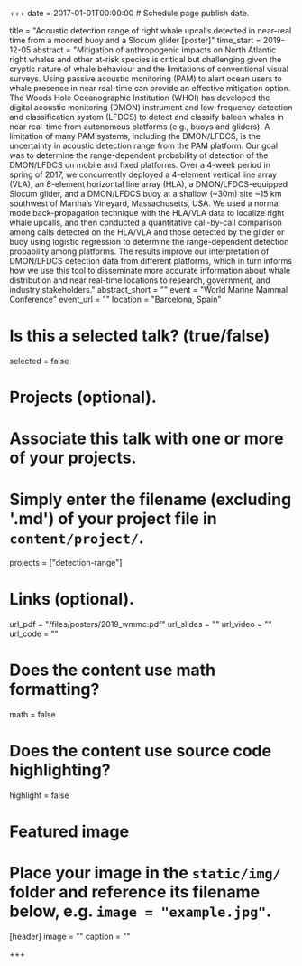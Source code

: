 +++
date = 2017-01-01T00:00:00  # Schedule page publish date.

title = "Acoustic detection range of right whale upcalls detected in near-real time from a moored buoy and a Slocum glider [poster]"
time_start = 2019-12-05
abstract = "Mitigation of anthropogenic impacts on North Atlantic right whales and other at-risk species is critical but challenging given the cryptic nature of whale behaviour and the limitations of conventional visual surveys. Using passive acoustic monitoring (PAM) to alert ocean users to whale presence in near real-time can provide an effective mitigation option. The Woods Hole Oceanographic Institution (WHOI) has developed the digital acoustic monitoring (DMON) instrument and low-frequency detection and classification system (LFDCS) to detect and classify baleen whales in near real-time from autonomous platforms (e.g., buoys and gliders). A limitation of many PAM systems, including the DMON/LFDCS, is the uncertainty in acoustic detection range from the PAM platform. Our goal was to determine the range-dependent probability of detection of the DMON/LFDCS on mobile and fixed platforms. Over a 4-week period in spring of 2017, we concurrently deployed a 4-element vertical line array (VLA), an 8-element horizontal line array (HLA), a DMON/LFDCS-equipped Slocum glider, and a DMON/LFDCS buoy at a shallow (~30m) site ~15 km southwest of Martha’s Vineyard, Massachusetts, USA. We used a normal mode back-propagation technique with the HLA/VLA data to localize right whale upcalls, and then conducted a quantitative call-by-call comparison among calls detected on the HLA/VLA and those detected by the glider or buoy using logistic regression to determine the range-dependent detection probability among platforms. The results improve our interpretation of DMON/LFDCS detection data from different platforms, which in turn informs how we use this tool to disseminate more accurate information about whale distribution and near real-time locations to research, government, and industry stakeholders."
abstract_short = ""
event = "World Marine Mammal Conference"
event_url = ""
location = "Barcelona, Spain"

# Is this a selected talk? (true/false)
selected = false

# Projects (optional).
#   Associate this talk with one or more of your projects.
#   Simply enter the filename (excluding '.md') of your project file in `content/project/`.
projects = ["detection-range"]

# Links (optional).
url_pdf = "/files/posters/2019_wmmc.pdf"
url_slides = ""
url_video = ""
url_code = ""

# Does the content use math formatting?
math = false

# Does the content use source code highlighting?
highlight = false

# Featured image
# Place your image in the `static/img/` folder and reference its filename below, e.g. `image = "example.jpg"`.
[header]
image = ""
caption = ""

+++
